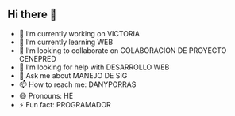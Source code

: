 ## Hi there 👋
- 🔭 I’m currently working on VICTORIA
- 🌱 I’m currently learning WEB 
- 👯 I’m looking to collaborate on COLABORACION DE PROYECTO CENEPRED
- 🤔 I’m looking for help with DESARROLLO WEB
- 💬 Ask me about MANEJO DE SIG
- 📫 How to reach me: DANYPORRAS
- 😄 Pronouns: HE
- ⚡ Fun fact: PROGRAMADOR
